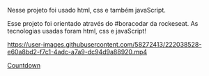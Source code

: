 Nesse projeto foi usado html, css e também javaScript.

Esse projeto foi orientado através do #boracodar da rockeseat. As tecnologias usadas foram html, css e javaScript!


https://user-images.githubusercontent.com/58272413/222038528-e60a8bd2-f7c1-4adc-a7a9-dc94d9a88920.mp4


[Countdown](https://user-images.githubusercontent.com/58272413/222037958-ed569471-d781-49f5-b0d9-bef3f432d388.png)
